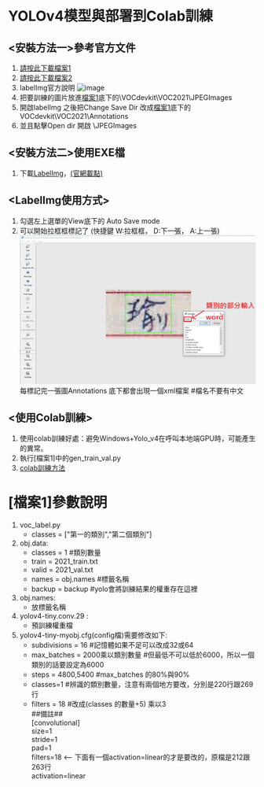 # YOLOv4模型與部署到Colab訓練

## <安裝方法一>參考官方文件
  1. [請按此下載檔案1](https://github.com/midnightla0710/Yolo_v4/blob/main/train.rar)
  2. [請按此下載檔案2](https://github.com/tzutalin/labelImg)
  3. labelImg官方說明 ![image](https://github.com/midnightla0710/Yolo_v4/blob/main/Windows%E6%88%96Windows%2BAnaconda.png)
  4. 把要訓練的圖片放進[檔案1](https://github.com/midnightla0710/Yolo_v4/blob/main/train.rar)底下的\VOCdevkit\VOC2021\JPEGImages
  5. 開啟labelImg 之後把Change Save Dir 改成[檔案1](https://github.com/midnightla0710/Yolo_v4/blob/main/train.rar)底下的VOCdevkit\VOC2021\Annotations
  6. 並且點擊Open dir 開啟 \JPEGImages


## <安裝方法二>使用EXE檔
  1. 下載[LabelImg](https://github.com/midnightla0710/Yolo_v4/blob/main/windows_v1.8.1.rar)，[(官網載點)](https://tzutalin.github.io/labelImg/)


## <LabelImg使用方式>
  1. 勾選左上選單的View底下的 Auto Save mode
  2. 可以開始拉框框標記了 (快捷鍵 W:拉框框， D:下一張， A:上一張)
    ![image](https://github.com/midnightla0710/Yolo_v4/blob/main/teach.PNG)
    每標記完一張圖Annotations 底下都會出現一個xml檔案  #檔名不要有中文


## <使用Colab訓練>
  1.  使用colab訓練好處：避免Windows+Yolo_v4在呼叫本地端GPU時，可能產生的異常。
  2.  執行[檔案1]中的gen_train_val.py
  3.  [colab訓練方法](https://github.com/midnightla0710/Yolo_v4/blob/main/Yolov4_with_colab.ipynb)


# [檔案1]參數說明
1. voc_label.py
    * classes = ["第一的類別","第二個類別"]
2. obj.data:
    * classes = 1  #類別數量
    * train = 2021_train.txt  
    * valid = 2021_val.txt
    * names = obj.names  #標籤名稱
    * backup = backup  #yolo會將訓練結果的權重存在這裡
3. obj.names:
    * 放標籤名稱  
4. yolov4-tiny.conv.29 :
    * 預訓練權重檔
5. yolov4-tiny-myobj.cfg(config檔)需要修改如下:
    * subdivisions = 16  #記憶體如果不足可以改成32或64
    * max_batches = 2000乘以類別數量    #但最低不可以低於6000，所以一個類別的話要設定為6000
    * steps = 4800,5400   #max_batches 的80%與90%
    * classes=1  #辨識的類別數量，注意有兩個地方要改，分別是220行跟269行
    * filters = 18  #改成(classes 的數量+5) 乘以3   
##備註##  
[convolutional]  
size=1  
stride=1  
pad=1  
filters=18   <-- 下面有一個activation=linear的才是要改的，原檔是212跟263行  
activation=linear  
